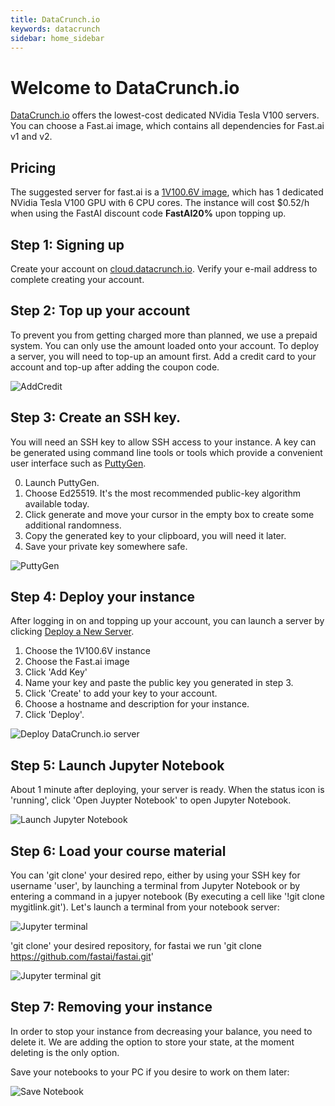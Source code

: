 ```yaml
---
title: DataCrunch.io
keywords: datacrunch
sidebar: home_sidebar
---
```


# Welcome to DataCrunch.io

[DataCrunch.io](https://datacrunch.io) offers the lowest-cost dedicated NVidia Tesla V100 servers. You can choose a Fast.ai image, which contains all dependencies for Fast.ai v1 and v2.

## Pricing

The suggested server for fast.ai is a [1V100.6V image](https://datacrunch.io/products/), which has 1 dedicated NVidia Tesla V100 GPU with 6 CPU cores. The instance will cost $0.52/h when using the FastAI discount code **FastAI20%** upon topping up.

## Step 1: Signing up

Create your account on [cloud.datacrunch.io](https://cloud.datacrunch.io/signup). Verify your e-mail address to complete creating your account.

## Step 2: Top up your account

To prevent you from getting charged more than planned, we use a prepaid system. You can only use the amount loaded onto your account.
To deploy a server, you will need to top-up an amount first. Add a credit card to your account and top-up after adding the coupon code.

<img alt="AddCredit" src="/images/datacrunch/add_credit.png" class="screenshot">

## Step 3: Create an SSH key.

You will need an SSH key to allow SSH access to your instance. A key can be generated using command line tools or tools which provide a convenient user interface such as [PuttyGen](https://www.puttygen.com/).

0. Launch PuttyGen.
1. Choose Ed25519. It's the most recommended public-key algorithm available today.
2. Click generate and move your cursor in the empty box to create some additional randomness.
3. Copy the generated key to your clipboard, you will need it later.
4. Save your private key somewhere safe.

<img alt="PuttyGen" src="/images/datacrunch/puttygen.png" class="screenshot">

## Step 4: Deploy your instance

After logging in on and topping up your account, you can launch a server by clicking [Deploy a New Server](https://cloud.datacrunch.io/dashboard/deploy-server).

1. Choose the 1V100.6V instance
2. Choose the Fast.ai image
3. Click 'Add Key'
4. Name your key and paste the public key you generated in step 3.
5. Click 'Create' to add your key to your account.
6. Choose a hostname and description for your instance.
7. Click 'Deploy'.

<img alt="Deploy DataCrunch.io server" src="/images/datacrunch/deploy_server.png" class="screenshot">

## Step 5: Launch Jupyter Notebook

About 1 minute after deploying, your server is ready. When the status icon is 'running', click 'Open Juypter Notebook' to open Jupyter Notebook.

<img alt="Launch Jupyter Notebook" src="/images/datacrunch/launch_jupyter.png" class="screenshot">

## Step 6: Load your course material

You can 'git clone' your desired repo, either by using your SSH key for username 'user', by launching a terminal from Jupyter Notebook or by entering a command in a jupyer notebook (By executing a cell like '!git clone mygitlink.git'). Let's launch a terminal from your notebook server:

<img alt="Jupyter terminal" src="/images/datacrunch/jupyter_terminal.png" class="screenshot">

'git clone' your desired repository, for fastai we run 'git clone https://github.com/fastai/fastai.git'

<img alt="Jupyter terminal git" src="/images/datacrunch/jupyter_terminal_git.png" class="screenshot">

## Step 7: Removing your instance

In order to stop your instance from decreasing your balance, you need to delete it.
We are adding the option to store your state, at the moment deleting is the only option.

Save your notebooks to your PC if you desire to work on them later:

<img alt="Save Notebook" src="/images/datacrunch/save_notebook.png" class="screenshot">
